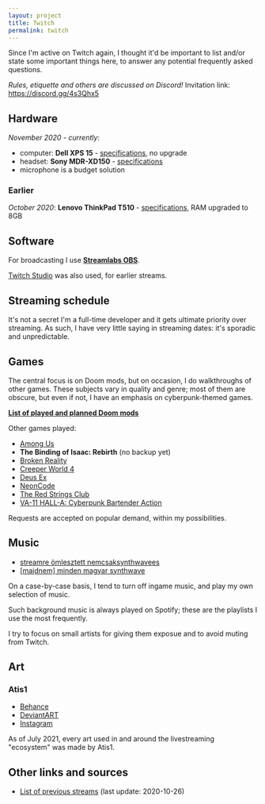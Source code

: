 ```yaml
---
layout: project
title: Twitch
permalink: twitch
---
```


Since I'm active on Twitch again, I thought it'd be important to list and/or state some important things here, to answer any potential frequently asked questions.

*Rules, etiquette and others are discussed on Discord!* Invitation link: <https://discord.gg/4s3Qhx5>

## Hardware

*November 2020 - currently*:
* computer: **Dell XPS 15** - [specifications](https://www.dell.com/support/manuals/en-us/xps-15-9560-laptop/xps-15-9560-setupandspecifications/specifications?guid=guid-4a715843-271e-4d93-b41c-66a245385203&lang=en-us), no upgrade
* headset: **Sony MDR-XD150** - [specifications](https://www.sony.hu/electronics/support/wired-headphones-headband/mdr-xd150/specifications)
* microphone is a budget solution


### Earlier

*October 2020*: **Lenovo ThinkPad T510** - [specifications](https://support.lenovo.com/us/en/solutions/pd003320-detailed-specifications-thinkpad-t510-t510i-w510), RAM upgraded to 8GB


## Software

For broadcasting I use [**Streamlabs OBS**](https://streamlabs.com/).

[Twitch Studio](https://www.twitch.tv/broadcast/studio) was also used, for earlier streams.

## Streaming schedule

It's not a secret I'm a full-time developer and it gets ultimate priority over streaming. As such, I have very little saying in streaming dates: it's sporadic and unpredictable.

## Games

The central focus is on Doom mods, but on occasion, I do walkthroughs of other games. These subjects vary in quality and genre; most of them are obscure, but even if not, I have an emphasis on cyberpunk-themed games.

[**List of played and planned Doom mods**](https://katamori.github.io/twitch/modlist)

Other games played:

* [Among Us](https://katamori.github.io/twitch/stream-archive#among-us)
* **The Binding of Isaac: Rebirth** (no backup yet)
* [Broken Reality](https://katamori.github.io/twitch/stream-archive#broken-reality)
* [Creeper World 4](https://katamori.github.io/twitch/stream-archive#creeper-world-4)
* [Deus Ex](https://katamori.github.io/twitch/stream-archive#redsun-2020)
* [NeonCode](https://katamori.github.io/twitch/stream-archive#neoncode)
* [The Red Strings Club](https://katamori.github.io/twitch/stream-archive#the-red-strings-club)
* [VA-11 HALL-A: Cyberpunk Bartender Action](https://katamori.github.io/twitch/stream-archive#va-11-hall-A-cyberpunk-bartender-action)

Requests are accepted on popular demand, within my possibilities.

## Music

* [streamre ömlesztett nemcsaksynthwavees](https://open.spotify.com/playlist/4VO3UX3rNi1XOQXQ3NfLOS)
* [\[majdnem\] minden magyar synthwave](https://open.spotify.com/playlist/6TjTsOheKHChojSv7aWtGF)

On a case-by-case basis, I tend to turn off ingame music, and play my own selection of music.

Such background music is always played on Spotify; these are the playlists I use the most frequently.

I try to focus on small artists for giving them exposue and to avoid muting from Twitch.

## Art

### Atis1

* [Behance](https://www.behance.net/atis1)
* [DeviantART](https://www.deviantart.com/atis1)
* [Instagram](https://www.instagram.com/atis0001/)

As of July 2021, every art used in and around the livestreaming "ecosystem" was made by Atis1.

## Other links and sources

* [List of previous streams](https://katamori.github.io/twitch/stream-archive) (last update: 2020-10-26)

